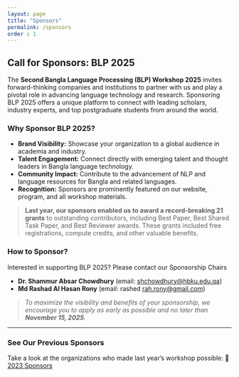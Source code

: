```yaml
---
layout: page
title: "Sponsors"
permalink: /sponsors
order : 1
---
```


## Call for Sponsors: BLP 2025

The **Second Bangla Language Processing (BLP) Workshop 2025** invites forward-thinking companies and institutions to partner with us and play a pivotal role in advancing language technology and research. Sponsoring BLP 2025 offers a unique platform to connect with leading scholars, industry experts, and top postgraduate students from around the world.

### Why Sponsor BLP 2025?

* **Brand Visibility:** Showcase your organization to a global audience in academia and industry.
* **Talent Engagement:** Connect directly with emerging talent and thought leaders in Bangla language technology.
* **Community Impact:** Contribute to the advancement of NLP and language resources for Bangla and related languages.
* **Recognition:** Sponsors are prominently featured on our website, program, and all workshop materials.

> **Last year, our sponsors enabled us to award a record-breaking 21 grants** to outstanding contributors, including Best Paper, Best Shared Task Paper, and Best Reviewer awards. These grants included free registrations, compute credits, and other valuable benefits.

### How to Sponsor?

Interested in supporting BLP 2025?
Please contact our Sponsorship Chairs
- **Dr. Shammur Absar Chowdhury** (email: shchowdhury@hbku.edu.qa)
- **Md Rashad Al Hasan Rony** (email: rashed rah.rony@gmail.com)

> *To maximize the visibility and benefits of your sponsorship, we encourage you to apply as early as possible and no later than **November 15, 2025**.*

---

### See Our Previous Sponsors

Take a look at the organizations who made last year’s workshop possible:
🔗 [2023 Sponsors](https://blp-workshop.github.io/2023/sponsors)

